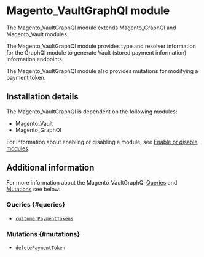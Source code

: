# Magento_VaultGraphQl module

The Magento_VaultGraphQl module extends Magento_GraphQl and Magento_Vault modules.

The Magento_VaultGraphQl module provides type and resolver information for the GraphQl module to generate Vault (stored payment information) information endpoints.

The Magento_VaultGraphQl module also provides mutations for modifying a payment token.

## Installation details

The Magento_VaultGraphQl is dependent on the following modules:

- Magento_Vault
- Magento_GraphQl

For information about enabling or disabling a module, see [Enable or disable modules](https://devdocs.magento.com/guides/v2.4/install-gde/install/cli/install-cli-subcommands-enable.html).

## Additional information

For more information about the Magento_VaultGraphQl [Queries](#queries) and [Mutations](#mutations) see below:

### Queries {#queries}

- [`customerPaymentTokens`](https://devdocs.magento.com/guides/v2.4/graphql/queries/customer-payment-tokens.html)

### Mutations {#mutations}

- [`deletePaymentToken`](https://devdocs.magento.com/guides/v2.4/graphql/mutations/delete-payment-token.html)
